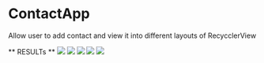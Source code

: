 # ContactApp
Allow user to add contact and view it into different layouts of RecycclerView 

** RESULTs **
![](app/src/main/res/drawable/pic1.png)
![](app/src/main/res/drawable/pic3.png)
![](app/src/main/res/drawable/main1.png)
![](app/src/main/res/drawable/main2.png)
![](app/src/main/res/drawable/pic5.png)
